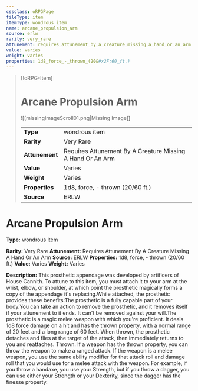 ```yaml
---
cssclass: oRPGPage
fileType: item
itemType: wondrous_item
name: arcane_propulsion_arm
source: erlw
rarity: very_rare
attunement: requires_attunement_by_a_creature_missing_a_hand_or_an_arm
value: varies
weight: varies
properties: 1d8_force_-_thrown_(20&#x2F;60_ft.)
---
```

> [!oRPG-Item]
> # Arcane Propulsion Arm
> ![[missingImageScroll01.png|Missing Image]]
>
> |  |   |
> |:--|---|
> |**Type** | wondrous item |
> |**Rarity** | Very Rare |
> | **Attunement** | Requires Attunement By A Creature Missing A Hand Or An Arm |
> | **Value** | Varies |
>  | **Weight**| Varies |
>  |**Properties** | 1d8, force, - thrown (20&#x2F;60 ft.) |
> | **Source** | ERLW |

#  Arcane Propulsion Arm
**Type:** wondrous item

**Rarity:** Very Rare
**Attunement:** Requires Attunement By A Creature Missing A Hand Or An Arm
**Source:** ERLW
**Properties:** 1d8, force, - thrown (20&#x2F;60 ft.)
**Value:** Varies
**Weight:** Varies

**Description:** This prosthetic appendage was developed by artificers of House Cannith. To attune to this item, you must attach it to your arm at the wrist, elbow, or shoulder, at which point the prosthetic magically forms a copy of the appendage it&#39;s replacing.While attached, the prosthetic provides these benefits:The prosthetic is a fully capable part of your body.You can take an action to remove the prosthetic, and it removes itself if your attunement to it ends. It can&#39;t be removed against your will.The prosthetic is a magic melee weapon with which you&#39;re proficient. It deals 1d8 force damage on a hit and has the thrown property, with a normal range of 20 feet and a long range of 60 feet. When thrown, the prosthetic detaches and flies at the target of the attack, then immediately returns to you and reattaches. Thrown. If a weapon has the thrown property, you can throw the weapon to make a ranged attack. If the weapon is a melee weapon, you use the same ability modifier for that attack roll and damage roll that you would use for a melee attack with the weapon. For example, if you throw a handaxe, you use your Strength, but if you throw a dagger, you can use either your Strength or your Dexterity, since the dagger has the finesse property.


